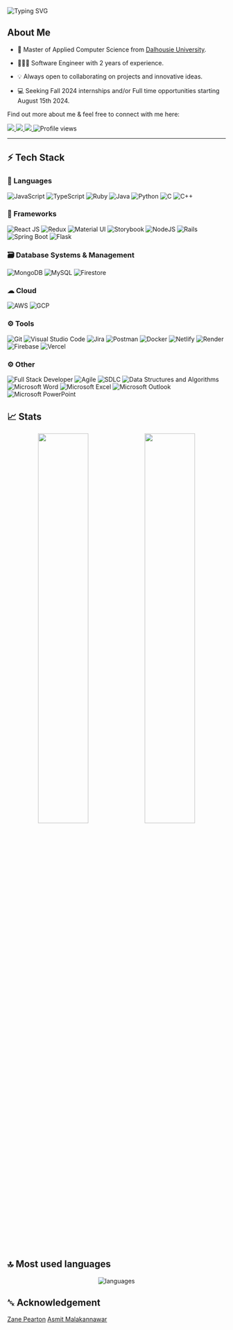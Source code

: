 <div>
		<img src="https://readme-typing-svg.herokuapp.com?font=Jetbrains+mono&size=40&duration=3000&color=33FF33&center=true&vCenter=true&width=635&lines=Hey..+I'm+Yashkumar+Khorja;This+is..;..my+Github..;" alt="Typing SVG"/>
	
</div>

## About Me
* 📖 Master of Applied Computer Science from [Dalhousie University](https://www.dal.ca/academics/programs/graduate/applied-computer-science.html). 

* 🧑🏻‍💻 Software Engineer with 2 years of experience. 

* 💡 Always open to collaborating on projects and innovative ideas. 

* 💻 Seeking Fall 2024 internships and/or Full time opportunities starting August 15th 2024.

Find out more about me & feel free to connect with me here:

<p align="left">
	<a href="https://www.linkedin.com/in/yash-khorja">
		<img src="https://img.shields.io/badge/LinkedIn-0077B5?style=for-the-badge&logo=linkedin&logoColor=white" />
	</a>
    	<a href="mailto:yash.h.khorja@gmail.com">
		<img src="https://img.shields.io/badge/Gmail-D14836?style=for-the-badge&logo=gmail&logoColor=white" />
	</a>
	<a href="https://yash-khorja.netlify.app">
		<img src="https://img.shields.io/badge/portfolio-1AA260?style=for-the-badge&logo=About.me&logoColor=white" />
	</a>
	<img src="https://komarev.com/ghpvc/?username=Yola21&style=for-the-badge" alt="Profile views" />
</p>

---

## ⚡ Tech Stack

### 🚀 Languages

![JavaScript](https://img.shields.io/badge/JavaScript-F7DF1E?style=for-the-badge&logo=javascript&logoColor=white)
![TypeScript](https://img.shields.io/badge/TypeScript-007ACC?style=for-the-badge&logo=typescript&logoColor=white)
![Ruby](https://img.shields.io/badge/Ruby-CC0000?style=for-the-badge&logo=ruby&logoColor=white)
![Java](https://img.shields.io/badge/Java-ED8B00?style=for-the-badge&logo=openjdk&logoColor=white)
![Python](https://img.shields.io/badge/Python-3776AB?style=for-the-badge&logo=python&logoColor=white)
![C](https://img.shields.io/badge/C-00599C?style=for-the-badge&logo=c&logoColor=white)
![C++](https://img.shields.io/badge/C%2B%2B-00599C?style=for-the-badge&logo=c%2B%2B&logoColor=white)

### 🧩 Frameworks

![React JS](https://img.shields.io/badge/React_JS-61DAFB?style=for-the-badge&logo=react&logoColor=white)
![Redux](https://img.shields.io/badge/redux-%23593d88.svg?style=for-the-badge&logo=redux&logoColor=white)
![Material UI](https://img.shields.io/badge/Material%20UI-007FFF?style=for-the-badge&logo=mui&logoColor=white)
![Storybook](https://img.shields.io/badge/-Storybook-FF4785?style=for-the-badge&logo=storybook&logoColor=white)
![NodeJS](https://img.shields.io/badge/node.js-6DA55F?style=for-the-badge&logo=node.js&logoColor=white)
![Rails](https://img.shields.io/badge/Rails-CC0000?style=for-the-badge&logo=ruby-on-rails&logoColor=white)
![Spring Boot](https://img.shields.io/badge/Spring_Boot-6DB33F?style=for-the-badge&logo=spring-boot&logoColor=white)
![Flask](https://img.shields.io/badge/flask-%23000.svg?style=for-the-badge&logo=flask&logoColor=white)

### 🗃️ Database Systems & Management

![MongoDB](https://img.shields.io/badge/mongoDB-47A248?style=for-the-badge&logo=MongoDB&logoColor=white)
![MySQL](https://img.shields.io/badge/MySQL-4479A1?style=for-the-badge&logo=mysql&logoColor=white)
![Firestore](https://img.shields.io/badge/firestore-ffca28?style=for-the-badge&logo=firebase&logoColor=black)


### ☁ Cloud
![AWS](https://img.shields.io/badge/AWS-FF9900?style=for-the-badge&logo=amazonaws&logoColor=white)
![GCP](https://img.shields.io/badge/Google_Cloud-4285F4?style=for-the-badge&logo=google-cloud&logoColor=white)

### ⚙️ Tools

![Git](https://img.shields.io/badge/Git-F05032?style=for-the-badge&logo=git&logoColor=white)
![Visual Studio Code](https://img.shields.io/badge/Visual%20Studio%20Code-0078d7.svg?style=for-the-badge&logo=visual-studio-code&logoColor=white)
![Jira](https://img.shields.io/badge/Jira-0052CC?style=for-the-badge&logo=jira&logoColor=white)
![Postman](https://img.shields.io/badge/Postman-FF6C37?style=for-the-badge&logo=postman&logoColor=white)
![Docker](https://img.shields.io/badge/Docker-2496ED?style=for-the-badge&logo=docker&logoColor=white)
![Netlify](https://img.shields.io/badge/netlify-%23000000.svg?style=for-the-badge&logo=netlify&logoColor=#00C7B7)
![Render](https://img.shields.io/badge/Render-%46E3B7.svg?style=for-the-badge&logo=render&logoColor=white)
![Firebase](https://img.shields.io/badge/firebase-%23039BE5.svg?style=for-the-badge&logo=firebase)
![Vercel](https://img.shields.io/badge/vercel-%23000000.svg?style=for-the-badge&logo=vercel&logoColor=white)

### ⚙️ Other

![Full Stack Developer](https://img.shields.io/badge/Full_Stack_Developer-%46E3B7.svg?style=for-the-badge)
![Agile](https://img.shields.io/badge/Agile-2B579A?style=for-the-badge)
![SDLC](https://img.shields.io/badge/SDLC-000000?style=for-the-badge&logo=code&logoColor=white)
![Data Structures and Algorithms](https://img.shields.io/badge/Data_Structures_and_Algorithms-FF9900?style=for-the-badge)
![Microsoft Word](https://img.shields.io/badge/Microsoft_Word-2B579A?style=for-the-badge&logo=microsoft-word&logoColor=white)
![Microsoft Excel](https://img.shields.io/badge/Microsoft_Excel-217346?style=for-the-badge&logo=microsoft-excel&logoColor=white)
![Microsoft Outlook](https://img.shields.io/badge/Microsoft_Outlook-0078D4?style=for-the-badge&logo=microsoft-outlook&logoColor=white)
![Microsoft PowerPoint](https://img.shields.io/badge/Microsoft_PowerPoint-B7472A?style=for-the-badge&logo=microsoft-powerpoint&logoColor=white)


## 📈 Stats

<p align="center">
  <img width="48%" src="https://github-readme-stats.vercel.app/api?username=yola21&show_icons=true&hide_border=true\&rank_icon=github" />
  <img width="48%" src="https://github-readme-streak-stats.herokuapp.com/?user=yola21&hide_border=true" />
</p>


## 🔝 Most used languages

<p align="center">
  <img alt="languages" src="https://github-readme-stats.vercel.app/api/top-langs/?username=yola21&layout=compact&hide_border=true" />
</p>

## ␆ Acknowledgement
[Zane Pearton](https://github.com/ZanePearton/ZanePearton)
[Asmit Malakannawar](https://github.com/asmitbm/asmitbm)

